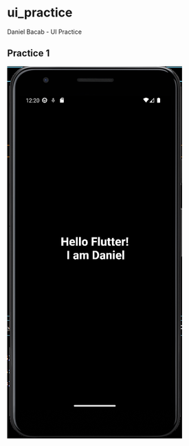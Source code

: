 # ui_practice
Daniel Bacab - UI Practice

## Practice 1
![Practice 1](./screenshots/practice_1.png)
